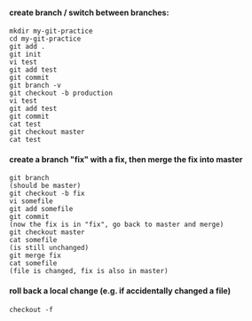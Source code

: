 #### create branch / switch between branches:

```
mkdir my-git-practice
cd my-git-practice
git add .
git init
vi test
git add test
git commit
git branch -v
git checkout -b production
vi test 
git add test
git commit 
cat test 
git checkout master
cat test 
```

#### create a branch "fix" with a fix, then merge the fix into master
```
git branch
(should be master)
git checkout -b fix
vi somefile
git add somefile
git commit
(now the fix is in "fix", go back to master and merge)
git checkout master
cat somefile
(is still unchanged)
git merge fix
cat somefile
(file is changed, fix is also in master)
```


#### roll back a local change (e.g. if accidentally changed a file)
```
checkout -f
```
